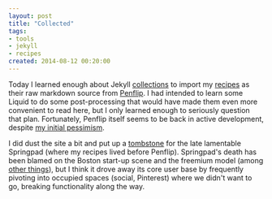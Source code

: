 ```yaml
---
layout: post
title: "Collected"
tags:
- tools
- jekyll
- recipes
created: 2014-08-12 00:20:00
---
```

Today I learned enough about Jekyll [collections](http://jekyllrb.com/docs/collections/) to import my [recipes](/stream/recipes/) as their raw markdown source from [Penflip](http://penflip.com/mcdemarco/).  I had intended to learn some Liquid to do some post-processing that would have made them even more convenient to read here, but I only learned enough to seriously question that plan.  Fortunately, Penflip itself seems to be back in active development, despite [my initial pessimism](/blog/2013/12/15/penflipping-recipes/).

I did dust the site a bit and put up a [tombstone](/stream/springs/) for the late lamentable Springpad (where my recipes lived before Penflip).  Springpad's death has been blamed on the Boston start-up scene and the freemium model (among [other things](http://www.xconomy.com/boston/2014/05/28/five-lessons-for-consumer-tech-startups-in-springpad-shutdown/)), but I think it drove away its core user base by frequently pivoting into occupied spaces (social, Pinterest) where we didn't want to go, breaking functionality along the way.








